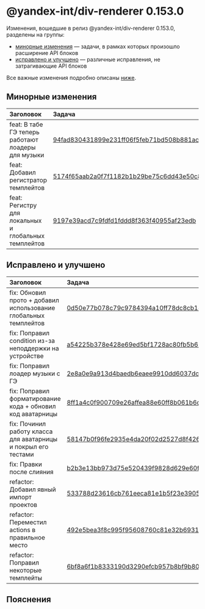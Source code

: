 # @yandex-int/div-renderer 0.153.0

<!-- ЧЕЛОВЕЧЕСКОЕ ВСТУПЛЕНИЕ -->

Изменения, вошедшие в релиз @yandex-int/div-renderer 0.153.0, разделены на группы:

* [минорные изменения](#Минорные-изменения) — задачи, в рамках которых произошло расширение API блоков
* [исправлено и улучшено](#Исправлено-и-улучшено) — различные исправления, не затрагивающие API блоков

Все важные изменения подробно описаны [ниже](#Пояснения).

## Минорные изменения

| Заголовок                                            | Задача                                     | PR  |
| :--------------------------------------------------- | :----------------------------------------- | :-- |
| feat: В табе ГЭ теперь работают лоадеры для музыки   | [94fad830431899e231ff06f5feb71bd508b881ac] | N/A |
| feat: Добавил регистратор темплейтов                 | [5174f65aab2a0f7f1182b1b29be75c6dd43e50c8] | N/A |
| feat: Регистру для локальных и глобальных темплейтов | [9197e39acd7c9fdfd1fddd8f363f40955af23edb] | N/A |

## Исправлено и улучшено

| Заголовок                                                        | Задача                                     | PR  |
| :--------------------------------------------------------------- | :----------------------------------------- | :-- |
| fix: Обновил прото + добавил использование глобальных темплейтов | [0d50e77b078c79c9784394a10ff78dc8cb189d2b] | N/A |
| fix: Поправил condition из-за неподдержки на устройстве          | [a54225b378e428e69ed5bf1728ac80fb5b65d194] | N/A |
| fix: Поправил лоадер музыки с ГЭ                                 | [2e8a0e9a913d4baedb6eaee9910dd6037dcfe13b] | N/A |
| fix: Поправил форматирование кода + обновил код аватарницы       | [8ff1a4c0f900709e26affea88e60ff8b061b6cb9] | N/A |
| fix: Починил работу класса для аватарницы и покрыл его тестами   | [58147b0f96fe2935e4da20f02d2527d8f4269253] | N/A |
| fix: Правки после слияния                                        | [b2b3e13bb973d75e520439f9828d629e60fab447] | N/A |
| refactor: Добавил явный импорт проектов                          | [533788d23616cb761eeca81e1b5f23e3905bc46e] | N/A |
| refactor: Переместил actions в правильное место                  | [492e5bea3f8c995f95608760c81e32b6931214ee] | N/A |
| refactor: Поправил некоторые темплейты                           | [6bf8a6f1b8333190d3290efcb957b8bf9b80f9b2] | N/A |

## Пояснения

[94fad830431899e231ff06f5feb71bd508b881ac]: https://a.yandex-team.ru/arc_vcs/commit/94fad830431899e231ff06f5feb71bd508b881ac
[5174f65aab2a0f7f1182b1b29be75c6dd43e50c8]: https://a.yandex-team.ru/arc_vcs/commit/5174f65aab2a0f7f1182b1b29be75c6dd43e50c8
[9197e39acd7c9fdfd1fddd8f363f40955af23edb]: https://a.yandex-team.ru/arc_vcs/commit/9197e39acd7c9fdfd1fddd8f363f40955af23edb
[0d50e77b078c79c9784394a10ff78dc8cb189d2b]: https://a.yandex-team.ru/arc_vcs/commit/0d50e77b078c79c9784394a10ff78dc8cb189d2b
[a54225b378e428e69ed5bf1728ac80fb5b65d194]: https://a.yandex-team.ru/arc_vcs/commit/a54225b378e428e69ed5bf1728ac80fb5b65d194
[2e8a0e9a913d4baedb6eaee9910dd6037dcfe13b]: https://a.yandex-team.ru/arc_vcs/commit/2e8a0e9a913d4baedb6eaee9910dd6037dcfe13b
[8ff1a4c0f900709e26affea88e60ff8b061b6cb9]: https://a.yandex-team.ru/arc_vcs/commit/8ff1a4c0f900709e26affea88e60ff8b061b6cb9
[58147b0f96fe2935e4da20f02d2527d8f4269253]: https://a.yandex-team.ru/arc_vcs/commit/58147b0f96fe2935e4da20f02d2527d8f4269253
[b2b3e13bb973d75e520439f9828d629e60fab447]: https://a.yandex-team.ru/arc_vcs/commit/b2b3e13bb973d75e520439f9828d629e60fab447
[533788d23616cb761eeca81e1b5f23e3905bc46e]: https://a.yandex-team.ru/arc_vcs/commit/533788d23616cb761eeca81e1b5f23e3905bc46e
[492e5bea3f8c995f95608760c81e32b6931214ee]: https://a.yandex-team.ru/arc_vcs/commit/492e5bea3f8c995f95608760c81e32b6931214ee
[6bf8a6f1b8333190d3290efcb957b8bf9b80f9b2]: https://a.yandex-team.ru/arc_vcs/commit/6bf8a6f1b8333190d3290efcb957b8bf9b80f9b2
